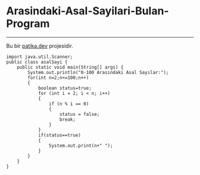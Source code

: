 # Arasindaki-Asal-Sayilari-Bulan-Program
---
Bu bir [patika.dev](www.patika.dev) projesidir.
```
import java.util.Scanner;
public class asalSayi {
    public static void main(String[] args) {
        System.out.println("0-100 Arasındaki Asal Sayılar:");
        for(int n=2;n<=100;n++)
        {
            boolean status=true;
            for (int i = 2; i < n; i++)
            {
                if (n % i == 0)
                {
                    status = false;
                    break;
                }
            }
            if(status==true)
            {
                System.out.print(n+" ");
            }
        }
    }
}
```
